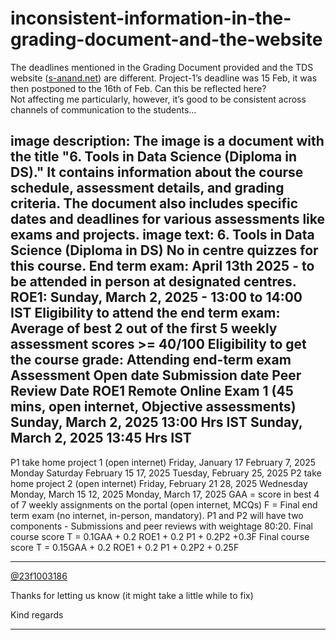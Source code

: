 # inconsistent-information-in-the-grading-document-and-the-website

The deadlines mentioned in the Grading Document provided and the TDS website ([s-anand.net](http://s-anand.net)) are different. Project-1’s deadline was 15 Feb, it was then postponed to the 16th of Feb. Can this be reflected here?  
Not affecting me particularly, however, it’s good to be consistent across channels of communication to the students…

image description: The image is a document with the title "6. Tools in Data Science (Diploma in DS)." It contains information about the course schedule, assessment details, and grading criteria. The document also includes specific dates and deadlines for various assessments like exams and projects.
image text: 6. Tools in Data Science (Diploma in DS)
No in centre quizzes for this course.
End term exam: April 13th 2025 - to be attended in person at designated centres.
ROE1: Sunday, March 2, 2025 - 13:00 to 14:00 IST
Eligibility to attend the end term exam: Average of best 2 out of the first 5 weekly
assessment scores >= 40/100
Eligibility to get the course grade: Attending end-term exam
Assessment
Open date
Submission date
Peer Review
Date
ROE1
Remote Online Exam 1
(45 mins, open
internet, Objective
assessments)
Sunday, March 2, 2025 13:00
Hrs IST
Sunday, March 2, 2025
13:45 Hrs IST
-
P1
take home project 1
(open internet)
Friday, January
17 February 7,
2025
Monday Saturday
February 15 17, 2025
Tuesday,
February 25,
2025
P2
take home project 2
(open internet)
Friday,
February 21
28, 2025
Wednesday Monday,
March 15 12, 2025
Monday,
March 17,
2025
GAA = score in best 4 of 7 weekly assignments on the portal (open internet, MCQs)
F = Final end term exam (no internet, in-person, mandatory).
P1 and P2 will have two components - Submissions and peer reviews with weightage 80:20.
Final course score T = 0.1GAA + 0.2 ROE1 + 0.2 P1 + 0.2P2 +0.3F
Final course score T = 0.15GAA + 0.2 ROE1 + 0.2 P1 + 0.2P2 + 0.25F

---

[@23f1003186](/u/23f1003186)

Thanks for letting us know (it might take a little while to fix)

Kind regards

---


